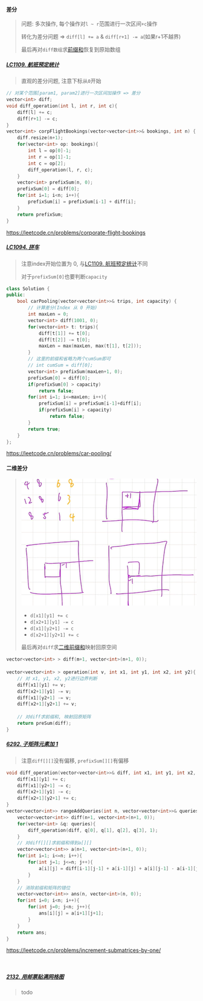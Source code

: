 #### 差分

> 问题: 多次操作, 每个操作对`l ~ r`范围进行一次区间`+c`操作
> 
> 转化为差分问题 => `diff[l] += a` & `diff[r+1] -= a`(如果r+1不越界)
> 
> 最后再对`diff数组`求[前缀和](/markdown/%E4%B8%93%E9%A2%98%20-%20%E5%89%8D%E7%BC%80%E5%92%8C.md)恢复到原始数组


##### [LC1109. 航班预定统计](/workspace/1109.%E8%88%AA%E7%8F%AD%E9%A2%84%E8%AE%A2%E7%BB%9F%E8%AE%A1.cpp)

> 直观的差分问题, 注意下标从`0`开始

```CPP
// 对某个范围[param1, param2]进行一次区间加操作 => 差分
vector<int> diff;
void diff_operation(int l, int r, int c){
    diff[l] += c;
    diff[r+1] -= c;
}
vector<int> corpFlightBookings(vector<vector<int>>& bookings, int n) {
    diff.resize(n+1);
    for(vector<int> op: bookings){
        int l = op[0]-1;
        int r = op[1]-1;
        int c = op[2];
        diff_operation(l, r, c);
    }
    vector<int> prefixSum(n, 0);
    prefixSum[0] = diff[0];
    for(int i=1; i<n; i++){
        prefixSum[i] = prefixSum[i-1] + diff[i];
    }
    return prefixSum;
}
```
https://leetcode.cn/problems/corporate-flight-bookings


##### [LC1094. 拼车](/workspace/1094.%E6%8B%BC%E8%BD%A6.cpp)

> 注意index开始位置为 0, 与[LC1109. 航班预定统计](https://github.com/MyLeetCodeRecord/cpp-leetcode/blob/master/markdown/%E4%B8%93%E9%A2%98%20-%20%E5%B7%AE%E5%88%86.md#lc1109-%E8%88%AA%E7%8F%AD%E9%A2%84%E5%AE%9A%E7%BB%9F%E8%AE%A1)不同
> 
> 对于`prefixSum[0]`也要判断`capacity`

```CPP
class Solution {
public:
    bool carPooling(vector<vector<int>>& trips, int capacity) {
        // 计算差分(Index 从 0 开始)
        int maxLen = 0;
        vector<int> diff(1001, 0);
        for(vector<int> t: trips){
            diff[t[1]] += t[0];
            diff[t[2]] -= t[0];
            maxLen = max(maxLen, max(t[1], t[2]));
        }
        // 这里的前缀和省略为两个cumSum即可
        // int cumSum = diff[0];
        vector<int> prefixSum(maxLen+1, 0);
        prefixSum[0] = diff[0];
        if(prefixSum[0] > capacity)
            return false;
        for(int i=1; i<=maxLen; i++){
            prefixSum[i] = prefixSum[i-1]+diff[i];
            if(prefixSum[i] > capacity)
                return false;
        }
        return true;
    }
};
```
https://leetcode.cn/problems/car-pooling/



#### 二维差分

> ![二维差分](/appendix/%E4%BA%8C%E7%BB%B4%E5%B7%AE%E5%88%86.png)
> 
> - `d[x1][y1] += c`
> - `d[x2+1][y1] -= c`
> - `d[x1][y2+1] -= c`
> - `d[x2+1][y2+1] += c`
> 
> 最后再对`diff`求[二维前缀和](/markdown/%E4%B8%93%E9%A2%98%20-%20%E5%89%8D%E7%BC%80%E5%92%8C.md#%E4%BA%8C%E7%BB%B4%E5%89%8D%E7%BC%80%E5%92%8C)映射回原空间

```CPP
vector<vector<int> > diff(m+1, vector<int>(n+1, 0));

vector<vector<int> > operation(int v, int x1, int y1, int x2, int y2){
    // 对 x1, y1, x2, y2进行边界判断
    diff[x1][y1] += v;
    diff[x2+1][y1] -= v;
    diff[x1][y2+1] -= v;
    diff[x2+1][y2+1] += v;

    // 对diff求前缀和, 映射回原矩阵
    return preSum(diff);
}
```


##### [6292. 子矩阵元素加 1](/record/2023/Weekly%20328.md)

> 注意`diff[][]`没有偏移, `prefixSum[][]`有偏移

```CPP
void diff_operation(vector<vector<int>>& diff, int x1, int y1, int x2, int y2, int c){
    diff[x1][y1] += c;
    diff[x1][y2+1] -= c;
    diff[x2+1][y1] -= c;
    diff[x2+1][y2+1] += c;
}
vector<vector<int>> rangeAddQueries(int n, vector<vector<int>>& queries) {
    vector<vector<int>> diff(n+1, vector<int>(n+1, 0));
    for(vector<int> &q: queries){
        diff_operation(diff, q[0], q[1], q[2], q[3], 1);
    }
    // 对diff[][]求前缀和得到a[][]
    vector<vector<int>> a(n+1, vector<int>(n+1, 0));
    for(int i=1; i<=n; i++){
        for(int j=1; j<=n; j++){
            a[i][j] = diff[i-1][j-1] + a[i-1][j] + a[i][j-1] - a[i-1][j-1];
        }
    }
    // 消除前缀和矩阵的错位
    vector<vector<int>> ans(n, vector<int>(n, 0));
    for(int i=0; i<n; i++){
        for(int j=0; j<n; j++){
            ans[i][j] = a[i+1][j+1];
        }
    }
    return ans;
}
```
https://leetcode.cn/problems/increment-submatrices-by-one/

<br/>

##### [2132. 用邮票贴满网格图](https://leetcode.cn/problems/stamping-the-grid/)

> todo
